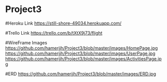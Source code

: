 # Project3

#Heroku Link
https://still-shore-49034.herokuapp.com/

#Trello Link
https://trello.com/b/tXtX9j73/flight

#WireFrame Images 
https://github.com/hamerjjh/Project3/blob/master/images/HomePage.jpg
https://github.com/hamerjjh/Project3/blob/master/images/UserPage.jpg
https://github.com/hamerjjh/Project3/blob/master/images/ActivitiesPage.jpg

#ERD
https://github.com/hamerjjh/Project3/blob/master/images/ERD.jpg

